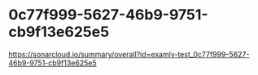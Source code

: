 # 0c77f999-5627-46b9-9751-cb9f13e625e5
https://sonarcloud.io/summary/overall?id=examly-test_0c77f999-5627-46b9-9751-cb9f13e625e5
